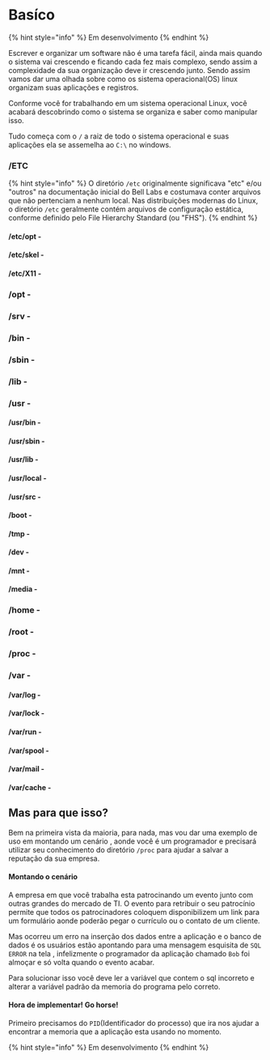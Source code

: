 # Basíco

{% hint style="info" %}
Em desenvolvimento
{% endhint %}

  Escrever e organizar um software não é uma tarefa fácil,  ainda mais quando o sistema vai crescendo e ficando cada fez mais complexo, sendo assim a complexidade da sua organização deve ir crescendo junto. Sendo assim vamos dar uma olhada sobre como os sistema operacional\(OS\) linux organizam suas aplicações e registros.

  Conforme você for trabalhando em um sistema operacional Linux, você acabará descobrindo como o sistema se organiza e saber como manipular isso.

  Tudo começa com o `/`  a raiz de todo o sistema operacional e suas aplicações ela se assemelha ao `C:\` no windows.

### /ETC

{% hint style="info" %}
O diretório `/etc` originalmente significava "etc" e/ou "outros" na documentação inicial do Bell Labs e costumava conter arquivos que não pertenciam a nenhum local. Nas distribuições modernas do Linux, o diretório `/etc` geralmente contém arquivos de configuração estática, conforme definido pelo File Hierarchy Standard \(ou "FHS"\).
{% endhint %}

#### /etc/opt -

#### /etc/skel -

#### /etc/X11 -

### /opt - 

### /srv - 

### /bin - 

### /sbin - 

### /lib - 

### /usr - 

#### /usr/bin - 

#### /usr/sbin - 

#### /usr/lib - 

#### /usr/local - 

#### /usr/src -

#### /boot - 

#### /tmp - 

#### /dev - 

#### /mnt - 

#### /media - 

### /home - 

### /root - 

### /proc - 

### /var - 

#### /var/log - 

#### /var/lock - 

#### /var/run -

#### /var/spool - 

#### /var/mail - 

#### /var/cache -

## Mas para que isso?

  Bem na primeira vista da maioria, para nada, mas vou dar uma exemplo de uso em montando um cenário , aonde você é um programador e precisará utilizar seu conhecimento do diretório `/proc` para ajudar a salvar a reputação da sua empresa.

#### Montando o cenário

  A empresa em que você trabalha esta patrocinando um evento junto com outras grandes do mercado de TI. O evento para retribuir o seu patrocínio permite que todos os patrocinadores coloquem disponibilizem um link para um formulário aonde poderão pegar o currículo ou o contato de um cliente.

  Mas ocorreu um erro na inserção dos dados entre a aplicação e o banco de dados é os usuários estão apontando para uma mensagem esquisita de `SQL ERROR` na tela , infelizmente o programador  da aplicação chamado `Bob` foi almoçar e só volta quando o evento acabar. 

  Para solucionar isso você deve ler a variável que contem o sql incorreto e alterar a variável padrão da memoria do programa pelo correto.

#### Hora de implementar! Go horse!

  Primeiro precisamos do `PID`\(Identificador do processo\) que ira nos ajudar a encontrar a memoria que a  aplicação esta usando no momento.

{% hint style="info" %}
Em desenvolvimento
{% endhint %}


